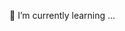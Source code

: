 🌱 I’m currently learning ...

<!--
**Priyapundhir/Priyapundhir** is a ✨ _special_ ✨ repository because its `README.md` (this file) appears on your GitHub profile.

Here are some ideas to get you started:

- 🔭 I’m currently working on ...
- 🌱 I’m currently learning Ducat India.
- - - 💬 Ask me about HTML CSS JS 
- 📫 How to reach me: priyapundhir9309@gmail.com
- 
- ⚡ Fun fact: I am comedian...
-->

